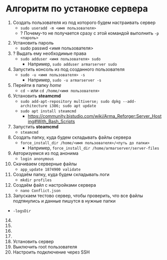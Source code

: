 # Алгоритм по установке сервера
1. Создать пользователя из под которого будем настраивать сервер
   - `sudo useradd -m <имя пользователя>`
   - ? Почему-то не получается сразу с этой командой выполнить `-p <пароль>`
2. Установить пароль
   - sudo passwd <имя пользователя>
3. ? Выдать ему необходимые права
   - `sudo adduser <имя пользователя> sudo`
      - Например, `sudo adduser armarserver sudo`
4. Запустить консоль из под созданного пользователя
   - `sudo -u <имя пользователя> -s`
      - Например, `sudo -u armarserver -s`
5. Перейти в папку _home_
   - `cd ~` или `cd /home/<имя пользователя>`
6. Установить **steamcmd**
   - `sudo add-apt-repository multiverse; sudo dpkg --add-architecture i386; sudo apt update`
   - `sudo apt install steamcmd`
      - https://community.bistudio.com/wiki/Arma_Reforger:Server_Hosting#With_Bash_Scripts
7. Запустить **steamcmd**
   - `steamcmd`
8. Создать папку, куда будем складывать файлы сервера
   - `force_install_dir /home/<имя пользователя>/<путь до папки>`
      - Например, `force_install_dir /home/armarserver/server-files`
9. Авторизуемся из под анонима
   - `login anonymous`
10. Скачиваем серверные файлы
    - `app_update 1874900 validate`
11. Создаём папку, куда будем складывать логи
    - `mkdir profiles` 
12. Создаём файл с настройками сервера
    - `nano Conflict.json`
13. Запускаем тестово сервер, чтобы проверить, что все файлы подтянулись и данные пишутся в нужные папки
   - `-logsDir`
14. 
15. 
16.
17.
18. Установить сервер
19. Выключить root пользователя
20. Настроить подключение через SSH
